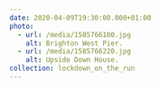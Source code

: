 ```yaml
---
date: 2020-04-09T19:30:00.000+01:00
photo:
  - url: /media/1585766100.jpg
    alt: Brighton West Pier.
  - url: /media/1585766220.jpg
    alt: Upside Down House.
collection: lockdown_on_the_run
---
```


